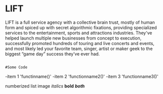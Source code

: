 LIFT
=====================
LIFT is a full service agency with a collective brain trust, mostly of human form and spiced up with secret algorithmic fixations, providing specialized services to the entertainment, sports and attractions industries. They've helped launch multiple new businesses from concept to execution, successfully promoted hundreds of touring and live concerts and events, and most likely led your favorite team, singer, artist or maker geek to the biggest “game day” success they’ve ever had.

<pre><code>
#Some Code
</code></pre>

  -item 1 'functinname()'
  -item 2 'functionname2()'
  -item 3 'functionname3()'
  
numberized list
image
*italics*
**bold**
***both***

